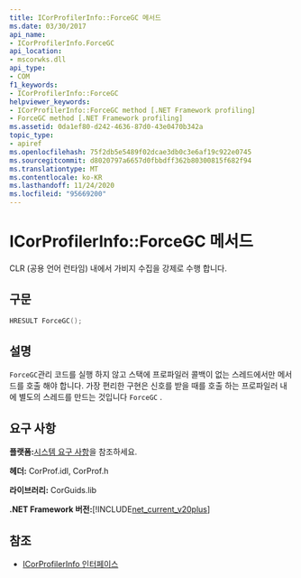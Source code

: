 ```yaml
---
title: ICorProfilerInfo::ForceGC 메서드
ms.date: 03/30/2017
api_name:
- ICorProfilerInfo.ForceGC
api_location:
- mscorwks.dll
api_type:
- COM
f1_keywords:
- ICorProfilerInfo::ForceGC
helpviewer_keywords:
- ICorProfilerInfo::ForceGC method [.NET Framework profiling]
- ForceGC method [.NET Framework profiling]
ms.assetid: 0da1ef80-d242-4636-87d0-43e0470b342a
topic_type:
- apiref
ms.openlocfilehash: 75f2db5e5489f02dcae3db0c3e6af19c922e0745
ms.sourcegitcommit: d8020797a6657d0fbbdff362b80300815f682f94
ms.translationtype: MT
ms.contentlocale: ko-KR
ms.lasthandoff: 11/24/2020
ms.locfileid: "95669200"
---
```

# <a name="icorprofilerinfoforcegc-method"></a>ICorProfilerInfo::ForceGC 메서드

CLR (공용 언어 런타임) 내에서 가비지 수집을 강제로 수행 합니다.  
  
## <a name="syntax"></a>구문  
  
```cpp  
HRESULT ForceGC();  
```  
  
## <a name="remarks"></a>설명  

 `ForceGC`관리 코드를 실행 하지 않고 스택에 프로파일러 콜백이 없는 스레드에서만 메서드를 호출 해야 합니다. 가장 편리한 구현은 신호를 받을 때를 호출 하는 프로파일러 내에 별도의 스레드를 만드는 것입니다 `ForceGC` .  
  
## <a name="requirements"></a>요구 사항  

 **플랫폼:**[시스템 요구 사항](../../get-started/system-requirements.md)을 참조하세요.  
  
 **헤더:** CorProf.idl, CorProf.h  
  
 **라이브러리:** CorGuids.lib  
  
 **.NET Framework 버전:**[!INCLUDE[net_current_v20plus](../../../../includes/net-current-v20plus-md.md)]  
  
## <a name="see-also"></a>참조

- [ICorProfilerInfo 인터페이스](icorprofilerinfo-interface.md)
